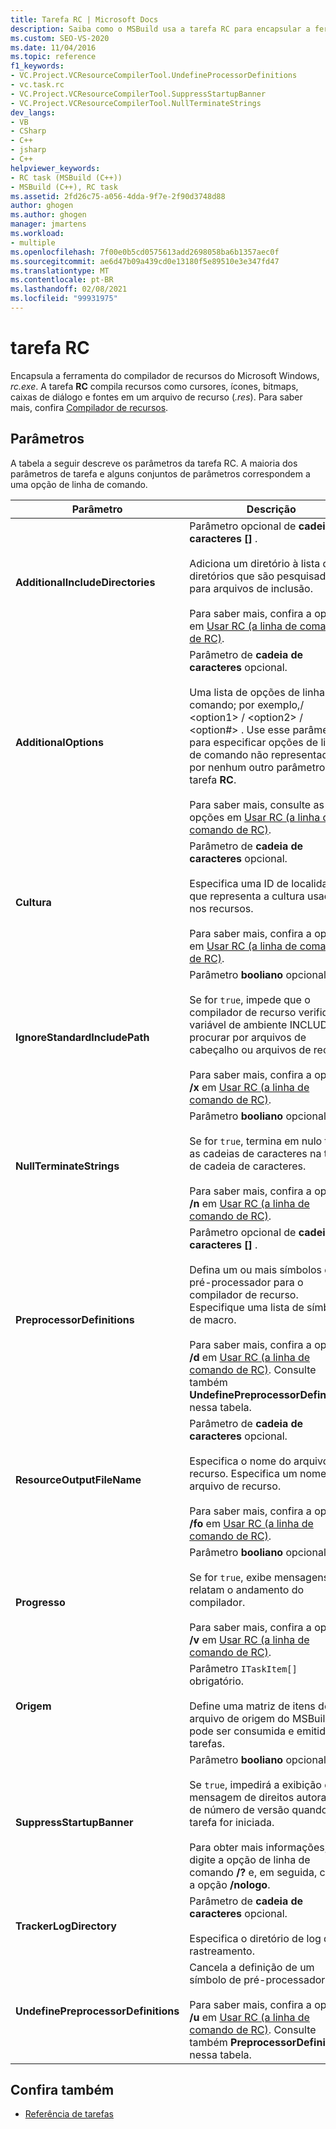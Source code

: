 ```yaml
---
title: Tarefa RC | Microsoft Docs
description: Saiba como o MSBuild usa a tarefa RC para encapsular a ferramenta do Microsoft Windows Resource Compiler, rc.exe, que compila recursos em um arquivo. res.
ms.custom: SEO-VS-2020
ms.date: 11/04/2016
ms.topic: reference
f1_keywords:
- VC.Project.VCResourceCompilerTool.UndefineProcessorDefinitions
- vc.task.rc
- VC.Project.VCResourceCompilerTool.SuppressStartupBanner
- VC.Project.VCResourceCompilerTool.NullTerminateStrings
dev_langs:
- VB
- CSharp
- C++
- jsharp
- C++
helpviewer_keywords:
- RC task (MSBuild (C++))
- MSBuild (C++), RC task
ms.assetid: 2fd26c75-a056-4dda-9f7e-2f90d3748d88
author: ghogen
ms.author: ghogen
manager: jmartens
ms.workload:
- multiple
ms.openlocfilehash: 7f00e0b5cd0575613add2698058ba6b1357aec0f
ms.sourcegitcommit: ae6d47b09a439cd0e13180f5e89510e3e347fd47
ms.translationtype: MT
ms.contentlocale: pt-BR
ms.lasthandoff: 02/08/2021
ms.locfileid: "99931975"
---
```

# <a name="rc-task"></a>tarefa RC

Encapsula a ferramenta do compilador de recursos do Microsoft Windows, *rc.exe*. A tarefa **RC** compila recursos como cursores, ícones, bitmaps, caixas de diálogo e fontes em um arquivo de recurso (*.res*). Para saber mais, confira [Compilador de recursos](/windows/desktop/menurc/resource-compiler).

## <a name="parameters"></a>Parâmetros

 A tabela a seguir descreve os parâmetros da tarefa RC. A maioria dos parâmetros de tarefa e alguns conjuntos de parâmetros correspondem a uma opção de linha de comando.

|Parâmetro|Descrição|
|---------------|-----------------|
|**AdditionalIncludeDirectories**|Parâmetro opcional de **cadeia de caracteres []** .<br /><br /> Adiciona um diretório à lista de diretórios que são pesquisados para arquivos de inclusão.<br /><br /> Para saber mais, confira a opção **/I** em [Usar RC (a linha de comando de RC)](/windows/win32/menurc/using-rc-the-rc-command-line-).|
|**AdditionalOptions**|Parâmetro de **cadeia de caracteres** opcional.<br /><br /> Uma lista de opções de linha de comando; por exemplo,/ \<option1>  / \<option2>  / \<option#> . Use esse parâmetro para especificar opções de linha de comando não representadas por nenhum outro parâmetro de tarefa **RC**.<br /><br /> Para saber mais, consulte as opções em [Usar RC (a linha de comando de RC)](/windows/win32/menurc/using-rc-the-rc-command-line-).|
|**Cultura**|Parâmetro de **cadeia de caracteres** opcional.<br /><br /> Especifica uma ID de localidade que representa a cultura usada nos recursos.<br /><br /> Para saber mais, confira a opção **/l** em [Usar RC (a linha de comando de RC)](/windows/win32/menurc/using-rc-the-rc-command-line-).|
|**IgnoreStandardIncludePath**|Parâmetro **booliano** opcional.<br /><br /> Se for `true`, impede que o compilador de recurso verifique a variável de ambiente INCLUDE ao procurar por arquivos de cabeçalho ou arquivos de recurso.<br /><br /> Para saber mais, confira a opção **/x** em [Usar RC (a linha de comando de RC)](/windows/win32/menurc/using-rc-the-rc-command-line-).|
|**NullTerminateStrings**|Parâmetro **booliano** opcional.<br /><br /> Se for `true`, termina em nulo todas as cadeias de caracteres na tabela de cadeia de caracteres.<br /><br /> Para saber mais, confira a opção **/n** em [Usar RC (a linha de comando de RC)](/windows/win32/menurc/using-rc-the-rc-command-line-).|
|**PreprocessorDefinitions**|Parâmetro opcional de **cadeia de caracteres []** .<br /><br /> Defina um ou mais símbolos de pré-processador para o compilador de recurso. Especifique uma lista de símbolos de macro.<br /><br /> Para saber mais, confira a opção **/d** em [Usar RC (a linha de comando de RC)](/windows/win32/menurc/using-rc-the-rc-command-line-). Consulte também **UndefinePreprocessorDefinitions** nessa tabela.|
|**ResourceOutputFileName**|Parâmetro de **cadeia de caracteres** opcional.<br /><br /> Especifica o nome do arquivo de recurso. Especifica um nome de arquivo de recurso.<br /><br /> Para saber mais, confira a opção **/fo** em [Usar RC (a linha de comando de RC)](/windows/win32/menurc/using-rc-the-rc-command-line-).|
|**Progresso**|Parâmetro **booliano** opcional.<br /><br /> Se for `true`, exibe mensagens que relatam o andamento do compilador.<br /><br /> Para saber mais, confira a opção **/v** em [Usar RC (a linha de comando de RC)](/windows/win32/menurc/using-rc-the-rc-command-line-).|
|**Origem**|Parâmetro `ITaskItem[]` obrigatório.<br /><br /> Define uma matriz de itens de arquivo de origem do MSBuild que pode ser consumida e emitida por tarefas.|
|**SuppressStartupBanner**|Parâmetro **booliano** opcional.<br /><br /> Se `true`, impedirá a exibição da mensagem de direitos autorais e de número de versão quando a tarefa for iniciada.<br /><br /> Para obter mais informações, digite a opção de linha de comando **/?** e, em seguida, confira a opção **/nologo**.|
|**TrackerLogDirectory**|Parâmetro de **cadeia de caracteres** opcional.<br /><br /> Especifica o diretório de log de rastreamento.|
|**UndefinePreprocessorDefinitions**|Cancela a definição de um símbolo de pré-processador.<br /><br /> Para saber mais, confira a opção **/u** em [Usar RC (a linha de comando de RC)](/windows/win32/menurc/using-rc-the-rc-command-line-). Consulte também **PreprocessorDefinitions** nessa tabela.|

## <a name="see-also"></a>Confira também

- [Referência de tarefas](../msbuild/msbuild-task-reference.md)